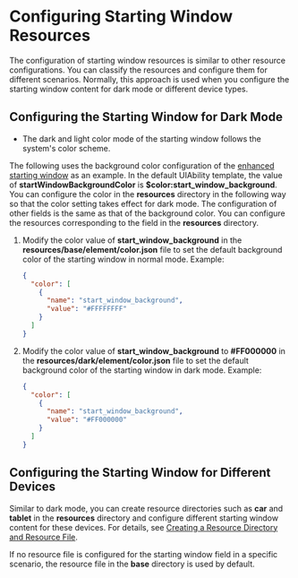 # Configuring Starting Window Resources
<!--Kit: ArkUI-->
<!--Subsystem: Window-->
<!--Owner: @xiaochaobu-->
<!--Designer: @tenMiles-->
<!--Tester: @qinliwen0417-->
<!--Adviser: @ge-yafang-->

The configuration of starting window resources is similar to other resource configurations. You can classify the resources and configure them for different scenarios. Normally, this approach is used when you configure the starting window content for dark mode or different device types.

## Configuring the Starting Window for Dark Mode
<!--RP1-->
- The dark and light color mode of the starting window follows the system's color scheme.
<!--RP1End-->

The following uses the background color configuration of the [enhanced starting window](launch-page-config.md#configuring-an-enhanced-starting-window) as an example. In the default UIAbility template, the value of **startWindowBackgroundColor** is **$color:start_window_background**. You can configure the color in the **resources** directory in the following way so that the color setting takes effect for dark mode. The configuration of other fields is the same as that of the background color. You can configure the resources corresponding to the field in the **resources** directory.

1. Modify the color value of **start_window_background** in the **resources/base/element/color.json** file to set the default background color of the starting window in normal mode. Example:

   ```json
   {
     "color": [
       {
         "name": "start_window_background",
         "value": "#FFFFFFFF"
       }
     ]
   }
   ```

2. Modify the color value of **start_window_background** to **#FF000000** in the **resources/dark/element/color.json** file to set the default background color of the starting window in dark mode. Example:

   ```json
   {
     "color": [
       {
         "name": "start_window_background",
         "value": "#FF000000"
       }
     ]
   }
   ```

## Configuring the Starting Window for Different Devices

Similar to dark mode, you can create resource directories such as **car** and **tablet** in the **resources** directory and configure different starting window content for these devices. For details, see [Creating a Resource Directory and Resource File](.../quick-start/resource-categories-and-access.md#creating-a-resource-directory-and-resource-file).

If no resource file is configured for the starting window field in a specific scenario, the resource file in the **base** directory is used by default.
